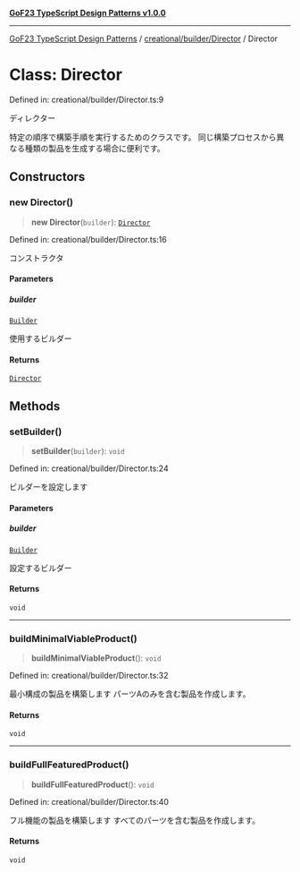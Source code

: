 [**GoF23 TypeScript Design Patterns v1.0.0**](../../../../README.md)

***

[GoF23 TypeScript Design Patterns](../../../../README.md) / [creational/builder/Director](../README.md) / Director

# Class: Director

Defined in: creational/builder/Director.ts:9

ディレクター

特定の順序で構築手順を実行するためのクラスです。
同じ構築プロセスから異なる種類の製品を生成する場合に便利です。

## Constructors

### new Director()

> **new Director**(`builder`): [`Director`](Director.md)

Defined in: creational/builder/Director.ts:16

コンストラクタ

#### Parameters

##### builder

[`Builder`](../../Builder/interfaces/Builder.md)

使用するビルダー

#### Returns

[`Director`](Director.md)

## Methods

### setBuilder()

> **setBuilder**(`builder`): `void`

Defined in: creational/builder/Director.ts:24

ビルダーを設定します

#### Parameters

##### builder

[`Builder`](../../Builder/interfaces/Builder.md)

設定するビルダー

#### Returns

`void`

***

### buildMinimalViableProduct()

> **buildMinimalViableProduct**(): `void`

Defined in: creational/builder/Director.ts:32

最小構成の製品を構築します
パーツAのみを含む製品を作成します。

#### Returns

`void`

***

### buildFullFeaturedProduct()

> **buildFullFeaturedProduct**(): `void`

Defined in: creational/builder/Director.ts:40

フル機能の製品を構築します
すべてのパーツを含む製品を作成します。

#### Returns

`void`
